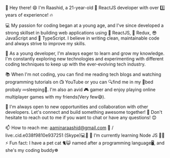 👋 Hey there! 😄 I'm Raashid, a 21-year-old 🚀 ReactJS developer with over 3️⃣ years of experience! 🔥

💻 My passion for coding began at a young age, and I've since developed a strong skillset in building web applications using 📐 ReactJS, 🔗 Redux, 😎 JavaScript and 🔢 TypeScript. I believe in writing clean, maintainable code and always strive to improve my skills.

🌱 As a young developer, I'm always eager to learn and grow my knowledge. I'm constantly exploring new technologies and experimenting with different coding techniques to keep up with the ever-evolving tech industry.

📚 When I'm not coding, you can find me reading tech blogs and watching programming tutorials on 📺 YouTube or you can 🔍find me in my 🛌bed probaly 💤sleeping🤣. I'm also an avid 🎮 gamer and enjoy playing online multiplayer games with my friends(Very few😅).

🤝 I'm always open to new opportunities and collaboration with other developers. Let's connect and build something awesome together! 🚀 Don't hesitate to reach out to me if you want to chat or have any questions! 😊

📫 How to reach me: aaminaraashid@gmail.com 📩 / live:.cid.e038f9810e937251 (Skype)💻💬
🌱 I’m currently learning Node JS 🚪🔧
⚡ Fun fact: I have a pet cat 🐈😺 named after a programming language🖥️, and she's my coding buddy☸️
